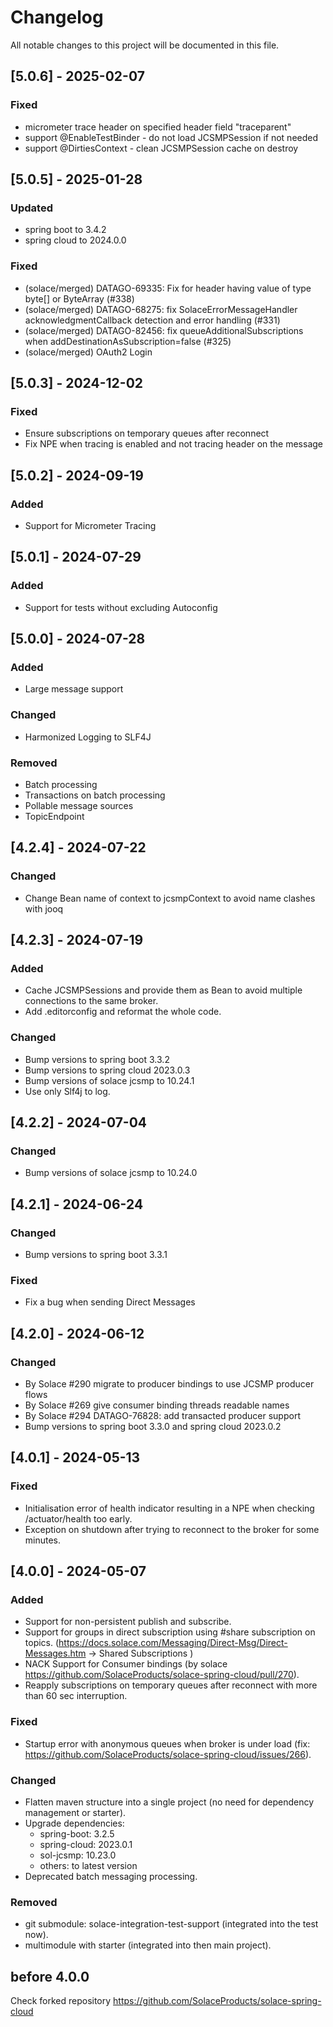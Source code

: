 # Changelog

All notable changes to this project will be documented in this file.

## [5.0.6] - 2025-02-07
### Fixed
- micrometer trace header on specified header field "traceparent"
- support @EnableTestBinder - do not load JCSMPSession if not needed
- support @DirtiesContext - clean JCSMPSession cache on destroy

## [5.0.5] - 2025-01-28
### Updated
- spring boot to 3.4.2
- spring cloud to 2024.0.0

### Fixed
- (solace/merged) DATAGO-69335: Fix for header having value of type byte[] or ByteArray (#338)
- (solace/merged) DATAGO-68275: fix SolaceErrorMessageHandler acknowledgmentCallback detection and error handling (#331)
- (solace/merged) DATAGO-82456: fix queueAdditionalSubscriptions when addDestinationAsSubscription=false (#325)
- (solace/merged) OAuth2 Login

## [5.0.3] - 2024-12-02
### Fixed
- Ensure subscriptions on temporary queues after reconnect
- Fix NPE when tracing is enabled and not tracing header on the message

## [5.0.2] - 2024-09-19
### Added
- Support for Micrometer Tracing

## [5.0.1] - 2024-07-29
### Added
- Support for tests without excluding Autoconfig

## [5.0.0] - 2024-07-28
### Added
- Large message support

### Changed
- Harmonized Logging to SLF4J

### Removed
- Batch processing
- Transactions on batch processing
- Pollable message sources
- TopicEndpoint

## [4.2.4] - 2024-07-22
### Changed
- Change Bean name of context to jcsmpContext to avoid name clashes with jooq

## [4.2.3] - 2024-07-19
### Added
- Cache JCSMPSessions and provide them as Bean to avoid multiple connections to the same broker.
- Add .editorconfig and reformat the whole code.

### Changed
- Bump versions to spring boot 3.3.2
- Bump versions to spring cloud 2023.0.3
- Bump versions of solace jcsmp to 10.24.1
- Use only Slf4j to log.

## [4.2.2] - 2024-07-04
### Changed
- Bump versions of solace jcsmp to 10.24.0

## [4.2.1] - 2024-06-24
### Changed
- Bump versions to spring boot 3.3.1
### Fixed
- Fix a bug when sending Direct Messages

## [4.2.0] - 2024-06-12
### Changed
- By Solace #290 migrate to producer bindings to use JCSMP producer flows
- By Solace #269 give consumer binding threads readable names
- By Solace #294 DATAGO-76828: add transacted producer support
- Bump versions to spring boot 3.3.0 and spring cloud 2023.0.2

## [4.0.1] - 2024-05-13
### Fixed

- Initialisation error of health indicator resulting in a NPE when checking /actuator/health too early.
- Exception on shutdown after trying to reconnect to the broker for some minutes.

## [4.0.0] - 2024-05-07

### Added

- Support for non-persistent publish and subscribe.
- Support for groups in direct subscription using #share subscription on topics. (https://docs.solace.com/Messaging/Direct-Msg/Direct-Messages.htm -> Shared Subscriptions )
- NACK Support for Consumer bindings (by solace https://github.com/SolaceProducts/solace-spring-cloud/pull/270).
- Reapply subscriptions on temporary queues after reconnect with more than 60 sec interruption.

### Fixed

- Startup error with anonymous queues when broker is under load  (fix: https://github.com/SolaceProducts/solace-spring-cloud/issues/266).

### Changed

- Flatten maven structure into a single project (no need for dependency management or starter).
- Upgrade dependencies:
  - spring-boot: 3.2.5
  - spring-cloud: 2023.0.1
  - sol-jcsmp: 10.23.0
  - others: to latest version
- Deprecated batch messaging processing.

### Removed

- git submodule: solace-integration-test-support (integrated into the test now).
- multimodule with starter (integrated into then main project).

## before 4.0.0

Check forked repository https://github.com/SolaceProducts/solace-spring-cloud